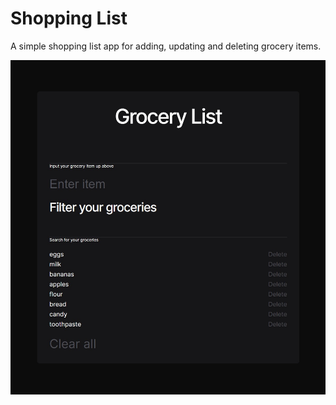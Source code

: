 # Shopping List

A simple shopping list app for adding, updating and deleting grocery items.

![Grocery list screenshot](assets/Posnetek%20zaslona%202023-02-13%20210344.jpg)
